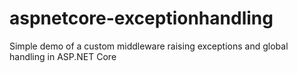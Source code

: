 # aspnetcore-exceptionhandling
Simple demo of a custom middleware raising exceptions and global handling in ASP.NET Core
